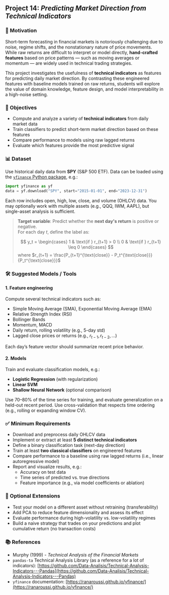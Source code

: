 ## Project 14: *Predicting Market Direction from Technical Indicators*

### 🧠 Motivation

Short-term forecasting in financial markets is notoriously challenging due to noise, regime shifts, and the nonstationary nature of price movements. While raw returns are difficult to interpret or model directly, **hand-crafted features** based on price patterns — such as moving averages or momentum — are widely used in technical trading strategies.

This project investigates the usefulness of **technical indicators** as features for predicting daily market direction. By contrasting these engineered features with baseline models trained on raw returns, students will explore the value of domain knowledge, feature design, and model interpretability in a high-noise setting.

### 🎯 Objectives

- Compute and analyze a variety of **technical indicators** from daily market data  
- Train classifiers to predict short-term market direction based on these features  
- Compare performance to models using raw lagged returns  
- Evaluate which features provide the most predictive signal  

### 📊 Dataset

Use historical daily data from **SPY** (S&P 500 ETF). Data can be loaded using the [`yfinance` Python package](https://ranaroussi.github.io/yfinance/), e.g.:

```python
import yfinance as yf
data = yf.download("SPY", start="2015-01-01", end="2023-12-31")
```

Each row includes open, high, low, close, and volume (OHLCV) data. You may optionally work with multiple assets (e.g., QQQ, IWM, AAPL), but single-asset analysis is sufficient.

> **Target variable**: Predict whether the **next day's return** is positive or negative.  
> For each day $t$, define the label as:
> 
> $$
> y_t = \begin{cases}
> 1 & \text{if } r_{t+1} > 0 \\
> 0 & \text{if } r_{t+1} \leq 0
> \end{cases}
> $$
> where $r_{t+1} = \frac{P_{t+1}^{\text{close}} - P_t^{\text{close}}}{P_t^{\text{close}}}$

### 🛠️ Suggested Models / Tools

#### 1. Feature engineering

Compute several technical indicators such as:

- Simple Moving Average (SMA), Exponential Moving Average (EMA)  
- Relative Strength Index (RSI)  
- Bollinger Bands  
- Momentum, MACD  
- Daily return, rolling volatility (e.g., 5-day std)  
- Lagged close prices or returns (e.g., $r_{t-1}, r_{t-2}, \dots$)

Each day’s feature vector should summarize recent price behavior.

#### 2. Models

Train and evaluate classification models, e.g.:

- **Logistic Regression** (with regularization)
- **Linear SVM**
- **Shallow Neural Network** (optional comparison)

Use 70–80% of the time series for training, and evaluate generalization on a held-out recent period. Use cross-validation that respects time ordering (e.g., rolling or expanding window CV).

### ✅ Minimum Requirements

- Download and preprocess daily OHLCV data  
- Implement or extract at least **5 distinct technical indicators**  
- Define a binary classification task (next-day direction)  
- Train at least **two classical classifiers** on engineered features  
- Compare performance to a baseline using raw lagged returns (i.e., linear autoregressive model)
- Report and visualize results, e.g.:
  - Accuracy on test data  
  - Time series of predicted vs. true directions  
  - Feature importance (e.g., via model coefficients or ablation)  

### 🚀 Optional Extensions

- Test your model on a different asset without retraining (transferability)  
- Add PCA to reduce feature dimensionality and assess its effect  
- Evaluate performance during high-volatility vs. low-volatility regimes  
- Build a naive strategy that trades on your predictions and plot cumulative return (no transaction costs)

### 📚 References

- Murphy (1999) - *Technical Analysis of the Financial Markets*  
- `pandas-ta` Technical Analysis Library (as a reference for a lot of indicators): [https://github.com/Data-Analisis/Technical-Analysis-Indicators---Pandas](https://github.com/Data-Analisis/Technical-Analysis-Indicators---Pandas)
- `yfinance` documentation: [https://ranaroussi.github.io/yfinance/](https://ranaroussi.github.io/yfinance/)
